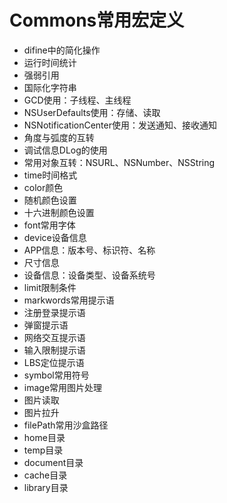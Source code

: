 # Commons常用宏定义
 * difine中的简化操作
  * 运行时间统计
  * 强弱引用
  * 国际化字符串
  * GCD使用：子线程、主线程
  * NSUserDefaults使用：存储、读取
  * NSNotificationCenter使用：发送通知、接收通知
  * 角度与弧度的互转
  * 调试信息DLog的使用
  * 常用对象互转：NSURL、NSNumber、NSString
 * time时间格式
 * color颜色
  * 随机颜色设置
  * 十六进制颜色设置
 * font常用字体
 * device设备信息
  * APP信息：版本号、标识符、名称
  * 尺寸信息
  * 设备信息：设备类型、设备系统号
 * limit限制条件
 * markwords常用提示语
  * 注册登录提示语
  * 弹窗提示语
  * 网络交互提示语
  * 输入限制提示语
  * LBS定位提示语
 * symbol常用符号
 * image常用图片处理
  * 图片读取
  * 图片拉升
 * filePath常用沙盒路径
  * home目录
  * temp目录
  * document目录
  * cache目录
  * library目录




